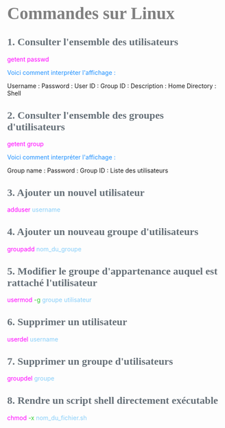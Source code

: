 <head>
<style>
#titleMain {color:#808080; font-size:40px; font-weight:bold; font-family:"Cambria"}
#titleSub {color:#677179; font-size:24px; font-weight:bold; font-family: "Verdana"; margin-top:30px; margin-bottom:15px}
#titleSub2 {color:#563C5C; font-size:20px; font-weight:bold; margin-bottom:20px}
#not {color:#1E90FF; font-size:18px "Carnivalee Freakshow"}
#com {color:#FF00FF; font-size:18px "Carnivalee Freakshow"}
#par {color:#32CD32; font-size:18px "Carnivalee Freakshow"}
#val {color:#87CEFA; font-size:18px "Carnivalee Freakshow"}
</style>
</head>

<!-- ```css
<head>
<style>
#bleu {
color:#87CEFA }
</style>
</head>
``` -->

# <div id="titleMain">Commandes sur Linux</div>

## <div id="titleSub">1. Consulter l'ensemble des utilisateurs</div>

<span id="com">getent passwd </span>

<span id="not">Voici comment interpréter l'affichage :</span><br>

Username : Password : User ID : Group ID : Description : Home Directory : Shell

## <div id="titleSub">2. Consulter l'ensemble des groupes d'utilisateurs</div>

<span id="com">getent group </span>

<span id="not">Voici comment interpréter l'affichage :</span><br>

Group name : Password : Group ID : Liste des utilisateurs

## <div id="titleSub">3. Ajouter un nouvel utilisateur</div>

<span id="com">adduser </span>
<span id="val">username</span>

## <div id="titleSub">4. Ajouter un nouveau groupe d'utilisateurs</div>

<span id="com">groupadd </span>
<span id="val">nom_du_groupe</span>

## <div id="titleSub">5. Modifier le groupe d'appartenance auquel est rattaché l'utilisateur</div>

<span id="com">usermod </span>
<span id="par">-g </span>
<span id="val">groupe</span>
<span id="val">utilisateur</span>

## <div id="titleSub">6. Supprimer un utilisateur</div>

<span id="com">userdel </span>
<span id="val">username</span>

## <div id="titleSub">7. Supprimer un groupe d'utilisateurs</div>

<span id="com">groupdel </span>
<span id="val">groupe</span>

## <div id="titleSub">8. Rendre un script shell directement exécutable</div>

<span id="com">chmod </span>
<span id="par">-x </span>
<span id="val">nom_du_fichier.sh</span>